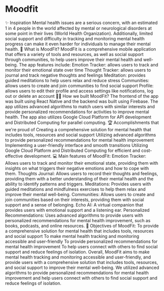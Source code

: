 # Moodfit

✨ Inspiration
Mental health issues are a serious concern, with an estimated 1 in 4 people in the world affected by mental or neurological disorders at some point in their lives (World Health Organization). Additionally, limited social support and difficulty in tracking and monitoring mental health progress can make it even harder for individuals to manage their mental health.
🧐 What is MoodFit?
MoodFit is a comprehensive mobile application that offers a variety of tools and resources, as well as social support through communities, to help users improve their mental health and well-being. The app features include:
Emotion Tracker: allows users to track and monitor their emotional state over time
Thought Tracker: allows users to journal and track negative thoughts and feelings
Meditation: provides guided meditations to help users relax and reduce stress
Communities: allows users to create and join communities to find social support
Profile: allows users to edit their profile and access settings like notifications, log out or delete an account
🧑‍💻 How we built MoodFit?
The frontend of the app was built using React Native and the backend was built using Firebase. The app utilizes advanced algorithms to match users with similar interests and provide personalized recommendations for activities to improve mental health. The app also utilizes Google Cloud Platform for API development and Distributed Computing for parallel computing.
🏆 Accomplishments that we're proud of
Creating a comprehensive solution for mental health that includes tools, resources and social support
Utilizing advanced algorithms to provide personalized recommendations for mental health improvement
Implementing a user-friendly interface and smooth transitions
Utilizing Google Cloud Platform and Distributed Computing for efficient and cost-effective development.
💻 Main features of MoodFit:
Emotion Tracker: Allows users to track and monitor their emotional state, providing them with insights on what triggers their negative emotions and how to cope with them.
Thoughts Journal: Allows users to record their thoughts and feelings, providing them with a better understanding of their mental health and the ability to identify patterns and triggers.
Meditations: Provides users with guided meditations and mindfulness exercises to help them relax and improve their mental well-being.
Communities: Allows users to create and join communities based on their interests, providing them with social support and a sense of belonging.
Echo AI: A virtual companion that provides users with emotional support and a listening ear.
Personalized Recommendations: Uses advanced algorithms to provide users with personalized recommendations for mental health improvement, such as books, podcasts, and online resources.
📱 Objectives of MoodFit:
To provide a comprehensive solution for mental health that includes tools, resources and social support
To make mental health tracking and monitoring accessible and user-friendly
To provide personalized recommendations for mental health improvement
To help users connect with others to find social support and reduce feelings of isolation.
Overall, MoodFit aims to make mental health tracking and monitoring accessible and user-friendly, and provide users with a comprehensive solution that includes tools, resources, and social support to improve their mental well-being. We utilized advanced algorithms to provide personalized recommendations for mental health improvement and help users connect with others to find social support and reduce feelings of isolation.
